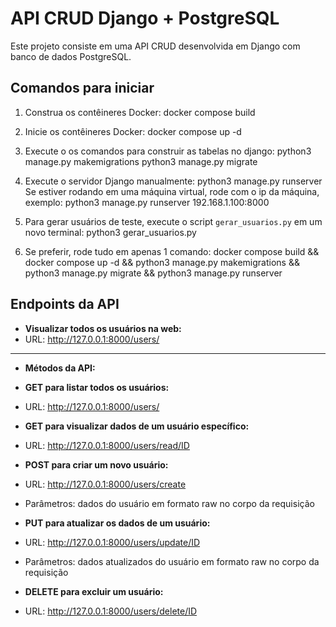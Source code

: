 # API CRUD Django + PostgreSQL

Este projeto consiste em uma API CRUD desenvolvida em Django com banco de dados PostgreSQL.

## Comandos para iniciar

1. Construa os contêineres Docker:
docker compose build


2. Inicie os contêineres Docker:
docker compose up -d


3. Execute o os comandos para construir as tabelas no django:
python3 manage.py makemigrations
python3 manage.py migrate


4. Execute o servidor Django manualmente:
python3 manage.py runserver
Se estiver rodando em uma máquina virtual, rode com o ip da máquina, exemplo:
python3 manage.py runserver 192.168.1.100:8000


5. Para gerar usuários de teste, execute o script `gerar_usuarios.py` em um novo terminal:
python3 gerar_usuarios.py



6. Se preferir, rode tudo em apenas 1 comando:
docker compose build && docker compose up -d && python3 manage.py makemigrations && python3 manage.py migrate && python3 manage.py runserver

## Endpoints da API

- **Visualizar todos os usuários na web:**
- URL: http://127.0.0.1:8000/users/

---

- **Métodos da API:**

- **GET para listar todos os usuários:**
 - URL: http://127.0.0.1:8000/users/

- **GET para visualizar dados de um usuário específico:**
 - URL: http://127.0.0.1:8000/users/read/ID

- **POST para criar um novo usuário:**
 - URL: http://127.0.0.1:8000/users/create
 - Parâmetros: dados do usuário em formato raw no corpo da requisição

- **PUT para atualizar os dados de um usuário:**
 - URL: http://127.0.0.1:8000/users/update/ID
 - Parâmetros: dados atualizados do usuário em formato raw no corpo da requisição

- **DELETE para excluir um usuário:**
 - URL: http://127.0.0.1:8000/users/delete/ID

